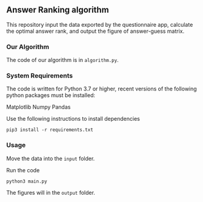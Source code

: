 ## Answer Ranking algorithm

This repository input the data exported by the questionnaire app, calculate the optimal answer rank, and output the figure of answer-guess matrix.

### Our Algorithm

The code of our algorithm is in `algorithm.py`.

### System Requirements

The code is written for Python 3.7 or higher, recent versions of the following python packages must be installed:

Matplotlib
Numpy
Pandas

Use the following instructions to install dependencies

```
pip3 install -r requirements.txt
```

### Usage

Move the data into the `input` folder.

Run the code

```
python3 main.py
```

The figures will in the `output` folder.

